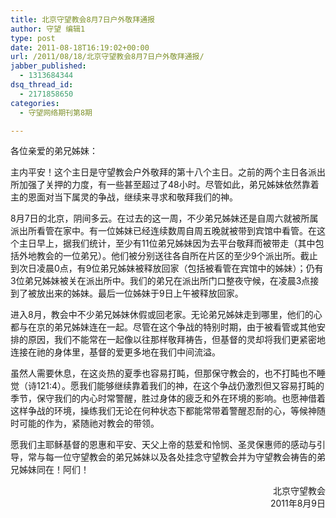 ```yaml
---
title: 北京守望教会8月7日户外敬拜通报
author: 守望 编辑1
type: post
date: 2011-08-18T16:19:02+00:00
url: /2011/08/18/北京守望教会8月7日户外敬拜通报/
jabber_published:
  - 1313684344
dsq_thread_id:
  - 2171858650
categories:
  - 守望网络期刊第8期

---
```

各位亲爱的弟兄姊妹：

主内平安！这个主日是守望教会户外敬拜的第十八个主日。之前的两个主日各派出所加强了关押的力度，有一些甚至超过了48小时。尽管如此，弟兄姊妹依然靠着主的恩面对当下属灵的争战，继续来寻求和敬拜我们的神。

8月7日的北京，阴间多云。在过去的这一周，不少弟兄姊妹还是自周六就被所属派出所看管在家中。有一位姊妹已经连续数周自周五晚就被带到宾馆中看管。在这个主日早上，据我们统计，至少有11位弟兄姊妹因为去平台敬拜而被带走（其中包括外地教会的一位弟兄）。他们被分别送往各自所在片区的至少9个派出所。截止到次日凌晨0点，有9位弟兄姊妹被释放回家（包括被看管在宾馆中的姊妹）；仍有3位弟兄姊妹被关在派出所中。我们的弟兄在派出所门口整夜守候，在凌晨3点接到了被放出来的姊妹。最后一位姊妹于9日上午被释放回家。
  
<!--more-->


  
进入8月，教会中不少弟兄姊妹休假或回老家。无论弟兄姊妹走到哪里，他们的心都与在京的弟兄姊妹连在一起。尽管在这个争战的特别时期，由于被看管或其他安排的原因，我们不能常在一起像以往那样敬拜祷告，但基督的灵却将我们更紧密地连接在祂的身体里，基督的爱更多地在我们中间流溢。

虽然人需要休息，在这炎热的夏季也容易打盹，但那保守教会的，也不打盹也不睡觉（诗121:4）。愿我们能够继续靠着我们的神，在这个争战仍激烈但又容易打盹的季节，保守我们的内心时常警醒，胜过身体的疲乏和外在环境的影响。也愿神借着这样争战的环境，操练我们无论在何种状态下都能常带着警醒忍耐的心，等候神随时可能的作为，紧随祂对教会的带领。

愿我们主耶稣基督的恩惠和平安、天父上帝的慈爱和怜悯、圣灵保惠师的感动与引导，常与每一位守望教会的弟兄姊妹以及各处挂念守望教会并为守望教会祷告的弟兄姊妹同在！阿们！

<p style="text-align: right;">
  北京守望教会<br /> 2011年8月9日
</p>